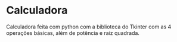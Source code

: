 # Calculadora
 Calculadora feita com python com a biblioteca do Tkinter com as 4 operações básicas, além de potência e raiz quadrada.
